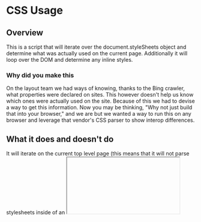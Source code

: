 CSS Usage
=========

Overview
--------

This is a script that will iterate over the document.styleSheets object and determine what was actually used on the current page.
Additionally it will loop over the DOM and determine any inline styles.

### Why did you make this

On the layout team we had ways of knowing, thanks to the Bing crawler, what properties were declared on sites. This however doesn't help us know which ones were actually
used on the site. Because of this we had to devise a way to get this information. Now you may be thinking, "Why not just build that into your browser," and we are but we
wanted a way to run this on any browser and leverage that vendor's CSS parser to show interop differences.

What it does and doesn't do
---------------------------

It will iterate on the current top level page (this means that it will not parse stylesheets inside of an <iframe>) and and provide usage by taking the selectorText 
and querying to see if there are any elements that would have needed to render this property. This of course leaves holes, here are some:

* It can't actually determine the what would have won without building out a full CSS parser in JS, which defeats part of the reasons we made this, so take the counts with a grain of salt. At minimum it would have been 1.
* It currently can't track properties and values that are inside of the @keyframes rule ([view issue](https://github.com/gregwhitworth/css-usage/issues/3))
* It doesn't get anything behind authentication

Contributing
------------

### Getting Started

We highly recommend any advancements that you can make to the script, we only expect it to get better with the community providing pull requests. To get started you'll need
to install [node](https://nodejs.org/) and [git](http://www.git-scm.com/) then do the following:

1. Open the git bash and clone the repo by typing `git clone https://github.com/gregwhitworth/css-usage.git`
2. Then `cd css-usage`
3. Then type `npm install`
4. Finally build the application `grunt`

This will get you underway, you'll see the dependancies installed if you already haven't already installed them and the page should launch to the test page.

### Making a change

We don't want the main focus of this to change and we want the data provided on [SITE NAME HERE](http://modern.status.ie) to not be affected by errors provided by contributors. So 
if you are going to make a change you need to follow this process:

1. Make the change
2. Write a unit test under \tests\test.js for your change if it is necessary
3. Run the tests in your Chrome/Firefox/IE/Edge and ensure that they still pass
4. Submit a pull request